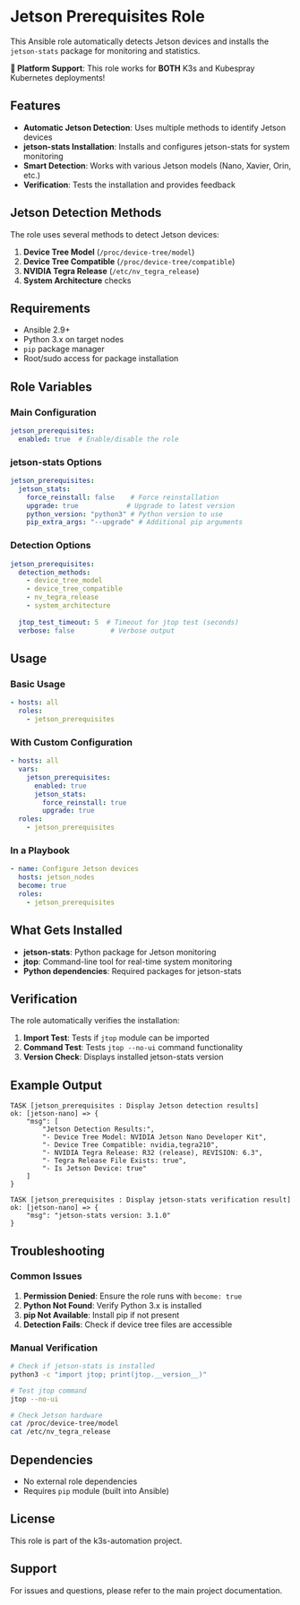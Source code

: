 # Jetson Prerequisites Role

This Ansible role automatically detects Jetson devices and installs the `jetson-stats` package for monitoring and statistics.

**🚀 Platform Support**: This role works for **BOTH** K3s and Kubespray Kubernetes deployments!

## Features

- **Automatic Jetson Detection**: Uses multiple methods to identify Jetson devices
- **jetson-stats Installation**: Installs and configures jetson-stats for system monitoring
- **Smart Detection**: Works with various Jetson models (Nano, Xavier, Orin, etc.)
- **Verification**: Tests the installation and provides feedback

## Jetson Detection Methods

The role uses several methods to detect Jetson devices:

1. **Device Tree Model** (`/proc/device-tree/model`)
2. **Device Tree Compatible** (`/proc/device-tree/compatible`)
3. **NVIDIA Tegra Release** (`/etc/nv_tegra_release`)
4. **System Architecture** checks

## Requirements

- Ansible 2.9+
- Python 3.x on target nodes
- `pip` package manager
- Root/sudo access for package installation

## Role Variables

### Main Configuration

```yaml
jetson_prerequisites:
  enabled: true  # Enable/disable the role
```

### jetson-stats Options

```yaml
jetson_prerequisites:
  jetson_stats:
    force_reinstall: false    # Force reinstallation
    upgrade: true            # Upgrade to latest version
    python_version: "python3" # Python version to use
    pip_extra_args: "--upgrade" # Additional pip arguments
```

### Detection Options

```yaml
jetson_prerequisites:
  detection_methods:
    - device_tree_model
    - device_tree_compatible
    - nv_tegra_release
    - system_architecture
  
  jtop_test_timeout: 5  # Timeout for jtop test (seconds)
  verbose: false         # Verbose output
```

## Usage

### Basic Usage

```yaml
- hosts: all
  roles:
    - jetson_prerequisites
```

### With Custom Configuration

```yaml
- hosts: all
  vars:
    jetson_prerequisites:
      enabled: true
      jetson_stats:
        force_reinstall: true
        upgrade: true
  roles:
    - jetson_prerequisites
```

### In a Playbook

```yaml
- name: Configure Jetson devices
  hosts: jetson_nodes
  become: true
  roles:
    - jetson_prerequisites
```

## What Gets Installed

- **jetson-stats**: Python package for Jetson monitoring
- **jtop**: Command-line tool for real-time system monitoring
- **Python dependencies**: Required packages for jetson-stats

## Verification

The role automatically verifies the installation:

1. **Import Test**: Tests if `jtop` module can be imported
2. **Command Test**: Tests `jtop --no-ui` command functionality
3. **Version Check**: Displays installed jetson-stats version

## Example Output

```
TASK [jetson_prerequisites : Display Jetson detection results]
ok: [jetson-nano] => {
    "msg": [
        "Jetson Detection Results:",
        "- Device Tree Model: NVIDIA Jetson Nano Developer Kit",
        "- Device Tree Compatible: nvidia,tegra210",
        "- NVIDIA Tegra Release: R32 (release), REVISION: 6.3",
        "- Tegra Release File Exists: true",
        "- Is Jetson Device: true"
    ]
}

TASK [jetson_prerequisites : Display jetson-stats verification result]
ok: [jetson-nano] => {
    "msg": "jetson-stats version: 3.1.0"
}
```

## Troubleshooting

### Common Issues

1. **Permission Denied**: Ensure the role runs with `become: true`
2. **Python Not Found**: Verify Python 3.x is installed
3. **pip Not Available**: Install pip if not present
4. **Detection Fails**: Check if device tree files are accessible

### Manual Verification

```bash
# Check if jetson-stats is installed
python3 -c "import jtop; print(jtop.__version__)"

# Test jtop command
jtop --no-ui

# Check Jetson hardware
cat /proc/device-tree/model
cat /etc/nv_tegra_release
```

## Dependencies

- No external role dependencies
- Requires `pip` module (built into Ansible)

## License

This role is part of the k3s-automation project.

## Support

For issues and questions, please refer to the main project documentation.
